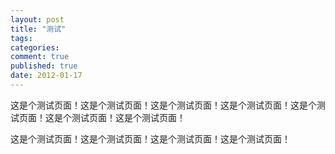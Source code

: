 ```yaml
---
layout: post
title: "测试"
tags: 
categories: 
comment: true
published: true
date: 2012-01-17
---
```


这是个测试页面！这是个测试页面！这是个测试页面！这是个测试页面！这是个测试页面！这是个测试页面！这是个测试页面！

这是个测试页面！这是个测试页面！这是个测试页面！这是个测试页面！